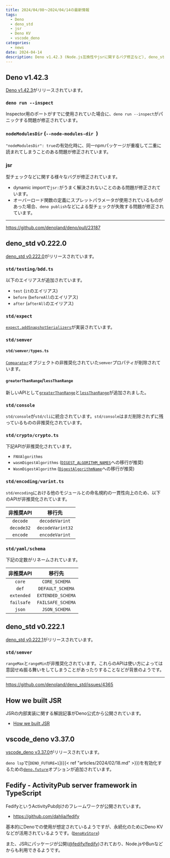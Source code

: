 ```yaml
---
title: 2024/04/08〜2024/04/14の最新情報
tags:
  - Deno
  - deno_std
  - jsr
  - Deno KV
  - vscode_deno
categories:
  - news
date: 2024-04-14
description: Deno v1.42.3 (Node.js互換性やjsrに関するバグ修正など), deno_std v0.222.0 (非推奨APIの削除, std/consoleのstd/cliへの統合, std/testing/bdd.tsでtestやbefore/afterなどのエイリアスが追加, など), How we built JSR (JSRの内部実装について), vscode_deno v3.37.0 (deno.futureオプションのサポート), Fedify (ActivityPub server framework in TypeScript)
---
```


## Deno v1.42.3

[Deno v1.42.3](https://github.com/denoland/deno/releases/tag/v1.42.3)がリリースされています。

### `deno run --inspect`

Inspector用のポートがすでに使用されていた場合に、`deno run --inspect`がパニックする問題が修正されています。

### `nodeModulesDir` (`--node-modules-dir `)

`"nodeModulesDir": true`の有効化時に、同一npmパッケージが重複して二重に読まれてしまうことのある問題が修正されています。

### jsr

型チェックなどに関する様々なバグが修正されています。

- dynamic importで`jsr:`がうまく解決されないことのある問題が修正されています。
- オーバーロード関数の定義にスプレットパラメータが使用されているものがあった場合、`deno publish`などによる型チェックが失敗する問題が修正されています。

---

https://github.com/denoland/deno/pull/23187

## deno_std v0.222.0

[deno_std v0.222.0](https://github.com/denoland/deno_std/releases/tag/0.222.0)がリリースされています。

### `std/testing/bdd.ts`

以下のエイリアスが追加されています。

- `test` (`it`のエイリアス)
- `before` (`beforeAll`のエイリアス)
- `after` (`afterAll`のエイリアス)

### `std/expect`

[`expect.addSnapshotSerializers`](https://github.com/jestjs/jest/blob/v29.7.0/docs/ExpectAPI.md#expectaddsnapshotserializerserializer)が実装されています。

### `std/semver`

#### `std/semver/types.ts`

[`Comparator`](https://jsr.io/@std/semver@0.222.0/doc/~/Comparator)オブジェクトの非推奨化されていた`semver`プロパティが削除されています。

#### `greaterThanRange`/`lessThanRange`

新しいAPIとして[`greaterThanRange`](https://jsr.io/@std/semver@0.222.0/doc/greater-than-range/~/greaterThanRange)と[`lessThanRange`](https://jsr.io/@std/semver@0.222.0/doc/less-than-range/~/lessThanRange)が追加されました。

### `std/console`

`std/console`が`std/cli`に統合されています。`std/console`はまだ削除されずに残っているものの非推奨化されています。

### `std/crypto/crypto.ts`

下記APIが非推奨化されています。

- `FNVAlgorithms`
- `wasmDigestAlgorithms` ([`DIGEST_ALGORITHM_NAMES`](https://jsr.io/@std/crypto@0.222.0/doc/crypto/~/DIGEST_ALGORITHM_NAMES)への移行が推奨)
- `WasmDigestAlgorithm` ([`DigestAlgorithmName`](https://jsr.io/@std/crypto@0.222.0/doc/crypto/~/DigestAlgorithmName)への移行が推奨)

### `std/encoding/varint.ts`

`std/encoding`における他のモジュールとの命名規約の一貫性向上のため、以下のAPIが非推奨化されています。

|非推奨API|移行先|
|:---:|:---:|
|`decode`|`decodeVarint`|
|`decode32`|`decodeVarint32`|
|`encode`|`encodeVarint`|

### `std/yaml/schema`

下記の定数がリネームされています。

|非推奨API|移行先|
|:---:|:---:|
|`core`|`CORE_SCHEMA`|
|`def`|`DEFAULT_SCHEMA`|
|`extended`|`EXTENDED_SCHEMA`|
|`failsafe`|`FAILSAFE_SCHEMA`|
|`json`|`JSON_SCHEMA`|

## deno_std v0.222.1

[deno_std v0.222.1](https://github.com/denoland/deno_std/releases/tag/0.222.1)がリリースされています。

### `std/semver`

`rangeMax`と`rangeMin`が非推奨化されています。これらのAPIは使い方によっては意図せぬ振る舞いをしてしまうことがあったりすることなどが背景のようです。

---

https://github.com/denoland/deno_std/issues/4365

## How we built JSR

JSRの内部実装に関する解説記事がDeno公式から公開されています。

- [How we built JSR](https://deno.com/blog/how-we-built-jsr)

## vscode_deno v3.37.0

[vscode_deno v3.37.0](https://github.com/denoland/vscode_deno/releases/tag/3.37.0)がリリースされています。

`deno lsp`で[`DENO_FUTURE=1`]({{< ref "articles/2024/02/18.md" >}})を有効化するための[`deno.future`](https://github.com/denoland/vscode_deno/pull/1101)オプションが追加されています。

## Fedify - ActivityPub server framework in TypeScript

FedifyというActivityPub向けのフレームワークが公開されています。

- https://github.com/dahlia/fedify

基本的にDenoでの使用が想定されているようですが、永続化のためにDeno KVなどが活用されているようです。([`DenoKvStore`](https://jsr.io/@fedify/fedify@0.6.0/doc/x/denokv/~/DenoKvStore))

また、JSRにパッケージが公開([@fedify/fedify](https://jsr.io/@fedify/fedify))されており、Node.jsやBunなどからも利用できるようです。
